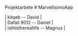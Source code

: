 Projektarbete # MarvellisimoApp

| kitqeb -- David             |  
| Dafali 9012 -- Daniel       |  
| isthisthereallife -- Magnus |  
